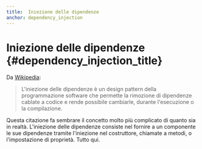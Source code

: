 ```yaml
---
title:  Iniezione delle dipendenze
anchor: dependency_injection
---
```


# Iniezione delle dipendenze {#dependency_injection_title}

Da [Wikipedia](http://en.wikipedia.org/wiki/Dependency_injection):

> L'iniezione delle dipendenze è un design pattern della programmazione software
> che permette la rimozione di dipendenze cablate a codice e rende possibile
> cambiarle, durante l'esecuzione o la compilazione.

Questa citazione fa sembrare il concetto molto più complicato di quanto sia in
realtà. L'iniezione delle dipendenze consiste nel fornire a un componente le sue
dipendenze tramite l'iniezione nel costruttore, chiamate a metodi, o
l'impostazione di proprietà. Tutto qui.
